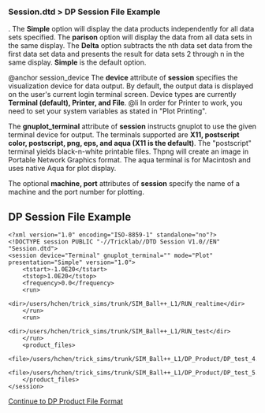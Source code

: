 ### Session.dtd > DP Session File Example

</b>. The <b>Simple</b>
option will display the data products independently for all data sets specified. The <b>parison</b> option
will display the data from all data sets in the same display. The <b>Delta</b> option subtracts
the nth data set data from the first data set data and presents the result for data sets 2 through n in
the same display. <b>Simple</b> is the default option.

@anchor session_device The <b>device</b> attribute of <b>session</b> specifies the visualization device
for data output. By default, the output data is displayed on the user's current login terminal screen.
Device types are currently <b>Terminal (default), Printer, and File</b>.
@li In order for Printer to work, you need to set your system variables as stated in "Plot Printing".

The <b>gnuplot_terminal</b> attribute of <b>session</b> instructs gnuplot to use the given
terminal device for output. The terminals supported are <b>X11, postscript color, postscript, png, eps, and aqua
(X11 is the default)</b>. The "postscript" terminal yields black-n-white printable files. Thpng will create
an image in Portable Network Graphics format. The aqua terminal is for Macintosh and uses native Aqua for plot display.

The optional <b>machine, port</b> attributes of <b>session</b> specify the name of a machine and the port
number for plotting.


## DP Session File Example

```
<?xml version="1.0" encoding="ISO-8859-1" standalone="no"?>
<!DOCTYPE session PUBLIC "-//Tricklab//DTD Session V1.0//EN" "Session.dtd">
<session device="Terminal" gnuplot_terminal="" mode="Plot" presentation="Simple" version="1.0">
    <tstart>-1.0E20</tstart>
    <tstop>1.0E20</tstop>
    <frequency>0.0</frequency>
    <run>
        <dir>/users/hchen/trick_sims/trunk/SIM_Ball++_L1/RUN_realtime</dir>
    </run>
    <run>
        <dir>/users/hchen/trick_sims/trunk/SIM_Ball++_L1/RUN_test</dir>
    </run>
    <product_files>
        <file>/users/hchen/trick_sims/trunk/SIM_Ball++_L1/DP_Product/DP_test_4.xml</file>
        <file>/users/hchen/trick_sims/trunk/SIM_Ball++_L1/DP_Product/DP_test_5.xml</file>
    </product_files>
</session>
```

[Continue to DP Product File Format](DP-Product-File-Format)
